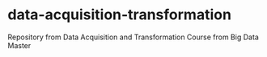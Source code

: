 # data-acquisition-transformation
Repository from Data Acquisition and Transformation Course from Big Data Master
